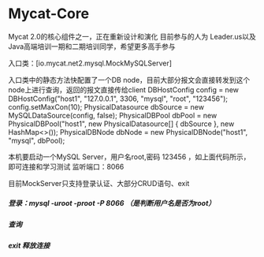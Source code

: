 # Mycat-Core
Mycat 2.0的核心组件之一，正在重新设计和演化
目前参与的人为 
   Leader.us以及Java高端培训一期和二期培训同学，希望更多高手参与

入口类：[io.mycat.net2.mysql.MockMySQLServer]

入口类中的静态方法快配置了一个DB node，目前大部分报文会直接转发到这个node上进行查询，返回的报文直接传给client
DBHostConfig config = new DBHostConfig("host1", "127.0.0.1", 3306, "mysql", "root", "123456");
        config.setMaxCon(10);
        PhysicalDatasource dbSource = new MySQLDataSource(config, false);
        PhysicalDBPool dbPool = new PhysicalDBPool("host1", new PhysicalDatasource[] { dbSource }, new HashMap<>());
        PhysicalDBNode dbNode = new PhysicalDBNode("host1", "mysql", dbPool);
        
本机要启动一个MySQL Server，用户名root,密码 123456 ，如上面代码所示，即可连接和学习测试
监听端口：8066

目前MockServer只支持登录认证、大部分CRUD语句、exit

##### 登录：mysql -uroot -proot -P 8066 （是判断用户名是否为root）

##### 查询

##### exit  释放连接